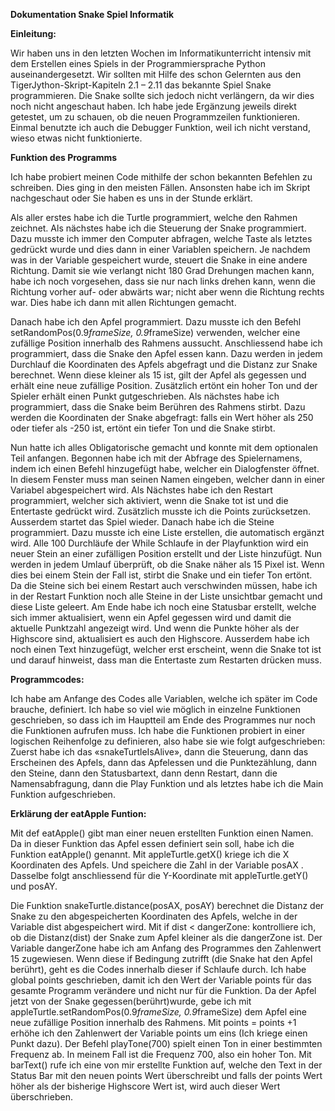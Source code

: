 **Dokumentation Snake Spiel Informatik**


**Einleitung:**

Wir haben uns in den letzten Wochen im Informatikunterricht intensiv mit dem Erstellen eines Spiels in der Programmiersprache Python auseinandergesetzt. Wir sollten mit Hilfe des schon Gelernten aus den TigerJython-Skript-Kapiteln 2.1 – 2.11 das bekannte Spiel Snake programmieren. Die Snake sollte sich jedoch nicht verlängern, da wir dies noch nicht angeschaut haben. Ich habe jede Ergänzung jeweils direkt getestet, um zu schauen, ob die neuen Programmzeilen funktionieren. Einmal benutzte ich auch die Debugger Funktion, weil ich nicht verstand, wieso etwas nicht funktionierte.


**Funktion des Programms**

Ich habe probiert meinen Code mithilfe der schon bekannten Befehlen zu schreiben. Dies ging in den meisten Fällen. Ansonsten habe ich im Skript nachgeschaut oder Sie haben es uns in der Stunde erklärt.

Als aller erstes habe ich die Turtle programmiert, welche den Rahmen zeichnet. Als nächstes habe ich die Steuerung der Snake programmiert. Dazu musste ich immer den Computer abfragen, welche Taste als letztes gedrückt wurde und dies dann in einer Variablen speichern. Je nachdem was in der Variable gespeichert wurde, steuert die Snake in eine andere Richtung. Damit sie wie verlangt nicht 180 Grad Drehungen machen kann, habe ich noch vorgesehen, dass sie nur nach links drehen kann, wenn die Richtung vorher auf- oder abwärts war; nicht aber wenn die Richtung rechts war. Dies habe ich dann mit allen Richtungen gemacht. 

Danach habe ich den Apfel programmiert. Dazu musste ich den Befehl setRandomPos(0.9*frameSize, 0.9*frameSize) verwenden, welcher eine zufällige Position innerhalb des Rahmens aussucht. Anschliessend habe ich programmiert, dass die Snake den Apfel essen kann. Dazu werden in jedem Durchlauf die Koordinaten des Apfels abgefragt und die Distanz zur Snake berechnet. Wenn diese kleiner als 15 ist, gilt der Apfel als gegessen und erhält eine neue zufällige Position. Zusätzlich ertönt ein hoher Ton und der Spieler erhält einen Punkt gutgeschrieben. Als nächstes habe ich programmiert, dass die Snake beim Berühren des Rahmens stirbt. Dazu werden die Koordinaten der Snake abgefragt: falls ein Wert höher als 250 oder tiefer als -250 ist, ertönt ein tiefer Ton und die Snake stirbt. 

Nun hatte ich alles Obligatorische gemacht und konnte mit dem optionalen Teil anfangen. Begonnen habe ich mit der Abfrage des Spielernamens, indem ich einen Befehl hinzugefügt habe, welcher ein Dialogfenster öffnet. In diesem Fenster muss man seinen Namen eingeben, welcher dann in einer Variabel abgespeichert wird. Als Nächstes habe ich den Restart programmiert, welcher sich aktiviert, wenn die Snake tot ist und die Entertaste gedrückt wird. Zusätzlich musste ich die Points zurücksetzen. Ausserdem startet das Spiel wieder. Danach habe ich die Steine programmiert. Dazu musste ich eine Liste erstellen, die automatisch ergänzt wird. Alle 100 Durchläufe der While Schlaufe in der Playfunktion wird ein neuer Stein an einer zufälligen Position erstellt und der Liste hinzufügt. Nun werden in jedem Umlauf überprüft, ob die Snake näher als 15 Pixel ist. Wenn dies bei einem Stein der Fall ist, stirbt die Snake und ein tiefer Ton ertönt. Da die Steine sich bei einem Restart auch verschwinden müssen, habe ich in der Restart Funktion noch alle Steine in der Liste unsichtbar gemacht und diese Liste geleert. Am Ende habe ich noch eine Statusbar erstellt, welche sich immer aktualisiert, wenn ein Apfel gegessen wird und damit die aktuelle Punktzahl angezeigt wird. Und wenn die Punkte höher als der Highscore sind, aktualisiert es auch den Highscore. Ausserdem habe ich noch einen Text hinzugefügt, welcher erst erscheint, wenn die Snake tot ist und darauf hinweist, dass man die Entertaste zum Restarten drücken muss.


**Programmcodes:**

Ich habe am Anfange des Codes alle Variablen, welche ich später im Code brauche, definiert. Ich habe so viel wie möglich in einzelne Funktionen geschrieben, so dass ich im Hauptteil am Ende des Programmes nur noch die Funktionen aufrufen muss. Ich habe die Funktionen probiert in einer logischen Reihenfolge zu definieren, also habe sie wie folgt aufgeschrieben: Zuerst habe ich das «snakeTurtleIsAlive», dann die Steuerung, dann das Erscheinen des Apfels, dann das Apfelessen und die Punktezählung, dann den Steine, dann den Statusbartext, dann denn Restart, dann die Namensabfragung, dann die Play Funktion und als letztes habe ich die Main Funktion aufgeschrieben.

**Erklärung der eatApple Funtion:**

Mit def eatApple() gibt man einer neuen erstellten Funktion einen Namen. Da in dieser Funktion das Apfel essen definiert sein soll, habe ich die Funktion eatApple() genannt.
Mit appleTurtle.getX() kriege ich die X Koordinaten des Apfels. Und speichere die Zahl in der Variable posAX . Dasselbe folgt anschliessend für die Y-Koordinate mit appleTurtle.getY() und posAY.

Die Funktion snakeTurtle.distance(posAX, posAY) berechnet die Distanz der Snake zu den abgespeicherten Koordinaten des Apfels, welche in der Variable dist abgespeichert wird.
 Mit if dist < dangerZone: kontrolliere ich, ob die Distanz(dist) der Snake zum Apfel kleiner als die dangerZone ist. Der Variable dangerZone habe ich am Anfang des Programmes den Zahlenwert 15 zugewiesen. Wenn diese if Bedingung zutrifft (die Snake hat den Apfel berührt), geht es die Codes innerhalb dieser if Schlaufe durch.
Ich habe global points geschrieben, damit ich den Wert der Variable points für das gesamte Programm verändere und nicht nur für die Funktion.
Da der Apfel jetzt von der Snake gegessen(berührt)wurde, gebe ich mit appleTurtle.setRandomPos(0.9*frameSize, 0.9*frameSize) dem Apfel eine neue zufällige Position innerhalb des Rahmens.
Mit points = points +1 erhöhe ich den Zahlenwert der Variable points um eins (Ich kriege einen Punkt dazu).
Der Befehl playTone(700) spielt einen Ton in einer bestimmten Frequenz ab. In meinem Fall ist die Frequenz 700, also ein hoher Ton.
Mit barText() rufe ich eine von mir  erstellte Funktion auf, welche den Text in der Status Bar mit den neuen points Wert überschreibt und falls der points Wert höher als der bisherige Highscore Wert ist, wird auch dieser Wert überschrieben. 
